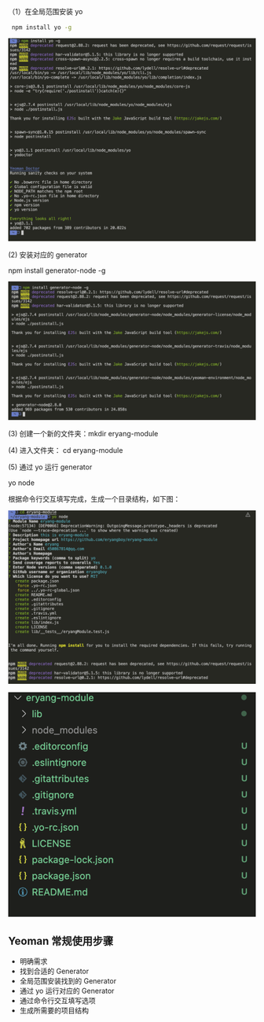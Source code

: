 （1）在全局范围安装 yo

```bash
 npm install yo -g
```

![avatar](./images/4.png)

(2) 安装对应的 generator

npm install generator-node -g

![avatar](./images/5.png)

(3) 创建一个新的文件夹：mkdir eryang-module

(4) 进入文件夹： cd eryang-module

(5) 通过 yo 运行 generator

yo node

根据命令行交互填写完成，生成一个目录结构，如下图：

![avatar](./images/6.png)

![avatar](./images/7.png)

## Yeoman 常规使用步骤

- 明确需求
- 找到合适的 Generator
- 全局范围安装找到的 Generator
- 通过 yo 运行对应的 Generator
- 通过命令行交互填写选项
- 生成所需要的项目结构
